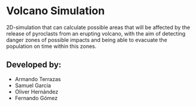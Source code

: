# Volcano Simulation
2D-simulation that can calculate possible areas that will be affected by the release of pyroclasts from an erupting volcano, with the aim of detecting danger zones of possible impacts and being able to evacuate the population on time within this zones.

## Developed by:
- Armando Terrazas
- Samuel García
- Oliver Hernández
- Fernando Gómez
